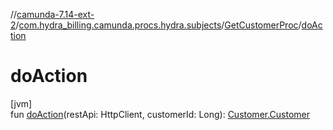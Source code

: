 //[camunda-7.14-ext-2](../../../index.md)/[com.hydra_billing.camunda.procs.hydra.subjects](../index.md)/[GetCustomerProc](index.md)/[doAction](do-action.md)

# doAction

[jvm]\
fun [doAction](do-action.md)(restApi: HttpClient, customerId: Long): [Customer.Customer](../../com.hydra_billing.camunda.api.hydra.rest.v2.subjects.customers/-customer/-customer/index.md)
